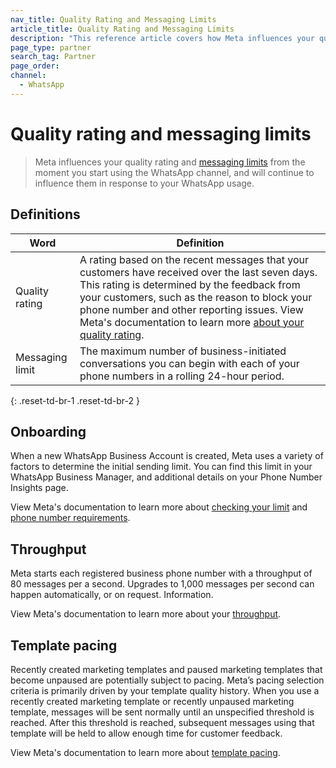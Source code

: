 ```yaml
---
nav_title: Quality Rating and Messaging Limits
article_title: Quality Rating and Messaging Limits 
description: "This reference article covers how Meta influences your quality rating and messaging limits for the WhatsApp channel."
page_type: partner
search_tag: Partner
page_order: 
channel:
  - WhatsApp
---
```


# Quality rating and messaging limits

> Meta influences your quality rating and [messaging limits](https://developers.facebook.com/docs/whatsapp/messaging-limits) from the moment you start using the WhatsApp channel, and will continue to influence them in response to your WhatsApp usage.

## Definitions

| Word | Definition |
| --- | --- |
| Quality rating | A rating based on the recent messages that your customers have received over the last seven days. This rating is determined by the feedback from your customers, such as the reason to block your phone number and other reporting issues. View Meta's documentation to learn more [about your quality rating](https://www.facebook.com/business/help/896873687365001).|
| Messaging limit | The maximum number of business-initiated conversations you can begin with each of your phone numbers in a rolling 24-hour period. |
{: .reset-td-br-1 .reset-td-br-2 }

## Onboarding  

When a new WhatsApp Business Account is created, Meta uses a variety of factors to determine the initial sending limit. You can find this limit in your WhatsApp Business Manager, and additional details on your Phone Number Insights page. 

View Meta's documentation to learn more about [checking your limit](https://developers.facebook.com/docs/whatsapp/messaging-limits#checking-your-limit) and [phone number requirements](https://developers.facebook.com/docs/whatsapp/cloud-api/phone-numbers).

## Throughput

Meta starts each registered business phone number with a throughput of 80 messages per a second. Upgrades to 1,000 messages per second can happen automatically, or on request. Information. 

View Meta's documentation to learn more about your [throughput](https://developers.facebook.com/docs/whatsapp/cloud-api/overview#throughput).

## Template pacing

Recently created marketing templates and paused marketing templates that become unpaused are potentially subject to pacing. Meta’s pacing selection criteria is primarily driven by your template quality history. When you use a recently created marketing template or recently unpaused marketing template, messages will be sent normally until an unspecified threshold is reached. After this threshold is reached, subsequent messages using that template will be held to allow enough time for customer feedback. 

View Meta's documentation to learn more about [template pacing](https://developers.facebook.com/docs/whatsapp/message-templates/guidelines/#template-pacing).
